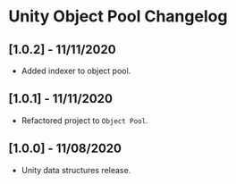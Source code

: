 # Unity Object Pool Changelog

## [1.0.2] - 11/11/2020
- Added indexer to object pool.

## [1.0.1] - 11/11/2020
- Refactored project to `Object Pool`.

## [1.0.0] - 11/08/2020
- Unity data structures release.

